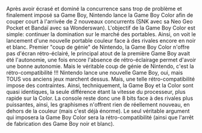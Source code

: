 Après avoir écrasé et dominé la concurrence sans trop de problème et finalement imposé sa Game Boy, Nintendo lance la Game Boy Color afin de couper court à l'arrivée de 2 nouveaux concurrents (SNK avec sa Neo Geo Pocket et Bandaï avec sa Wonderswan). L'objectif de la Game Boy Color est simple: continuer la domination sur le marché des portables. Ainsi, on voit le lancement d'une nouvelle portable couleur face à des rivales encore en noir et blanc. Premier "coup de génie" de Nintendo, la Game Boy Color n'offre pas d'écran rétro-éclairé, le principal atout de la première Game Boy avait été l'autonomie, une fois encore l'absence de rétro-éclairage permet d'avoir une bonne autonomie. Mais le véritable coup de génie de Nintendo, c'est la rétro-compatibilité !!! Nintendo lance une nouvelle Game Boy, oui, mais TOUS vos anciens jeux marchent dessus. Mais, une telle rétro-compatibilité impose des contraintes. Ainsi, techniquement, la Game Boy et la Color sont quasi identiques, la seule différence étant la vitesse du processeur, plus rapide sur la Color. La console reste donc une 8 bits face à des rivales plus puissantes, ainsi, les graphismes n'offrent rien de réellement nouveau, en dehors de la couleur (mais c'est déjà énorme). Le seul véritable argument qui imposera la Game Boy Color sera la rétro-compatibilité (ainsi que l'arrêt de fabrication des Game Boy noir et blanc).
